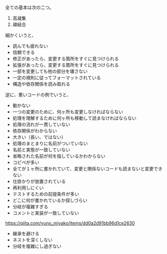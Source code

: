 全ての基本は次の二つ。

1. 高凝集
2. 疎結合

細かくいうと、

- 読んでも疲れない
- 信頼できる
- 修正があったら、変更する箇所をすぐに見つけられる
- 拡張があったら、変更する箇所をすぐに見つけられる
- 一部を変更しても他の部分を壊さない
- 一定の規則に従ってフォーマットされている
- 構造や依存関係を読み取れる

逆に、悪いコードの例でいうと、

- 動かない
- 一つの変更のために、何ヶ所も変更しなければならない
- 処理を理解するために何ヶ所も移動して読まなければならない
- 処理の流れが一貫していない
- 依存関係がわからない
- 大きい（長い、ではない）
- 処理のまとまりに名前がついていない
- 名前と実態が一致していない
- 省略された名前が何を指しているかわからない
- コピペが多い
- 全てが１ヶ所に書かれていて、変更と関係ないコードも読まないと変更できない
- 仕掛かりが放置されている
- 再利用しにくい
- テストするための前提条件が多い
- どこに何が書かれているか探しづらい
- 分岐が複雑すぎる
- コメントと実装が一致していない

https://qiita.com/yuno_miyako/items/dd0a2d91bb96d1ce2630

- 継承を避ける
- ネストを深くしない
- 分岐を複雑にし過ぎない
